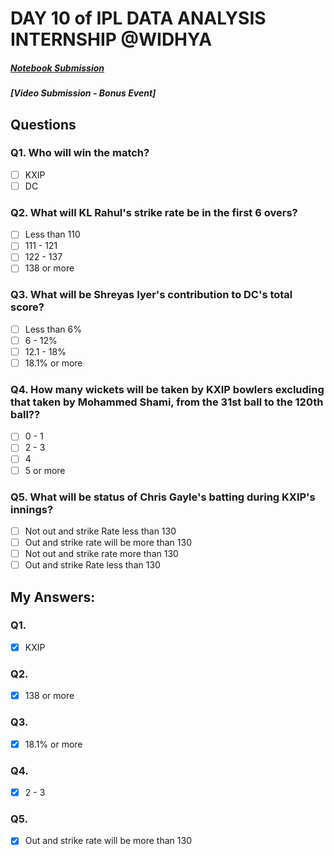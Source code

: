 # DAY 10 of IPL DATA ANALYSIS INTERNSHIP @WIDHYA
##### [Notebook Submission](https://github.com/shashwatk1/IPL_Data_Analysis/blob/main/Day_10_20_October/Day_10.ipynb)
##### [Video Submission - Bonus Event]
## Questions
### Q1. Who will win the match?
- [ ] KXIP
- [ ] DC

### Q2. What will KL Rahul's strike rate be in the first 6 overs?
- [ ] Less than 110
- [ ] 111 - 121
- [ ] 122 - 137
- [ ] 138 or more

### Q3. What will be Shreyas Iyer's contribution to DC's total score?
- [ ] Less than 6%
- [ ] 6 - 12%
- [ ] 12.1 - 18%
- [ ] 18.1% or more

### Q4. How many wickets will be taken by KXIP bowlers excluding that taken by Mohammed Shami, from the 31st ball to the 120th ball??
- [ ] 0 - 1
- [ ] 2 - 3
- [ ] 4
- [ ] 5 or more

### Q5. What will be status of Chris Gayle's batting during KXIP's innings?
- [ ] Not out and strike Rate less than 130
- [ ] Out and strike rate will be more than 130
- [ ] Not out and strike rate more than 130
- [ ] Out and strike Rate less than 130

## My Answers:
### Q1.
- [x] KXIP
### Q2.
- [x] 138 or more
### Q3.
- [x] 18.1% or more
### Q4.
- [x] 2 - 3
### Q5.
- [x] Out and strike rate will be more than 130